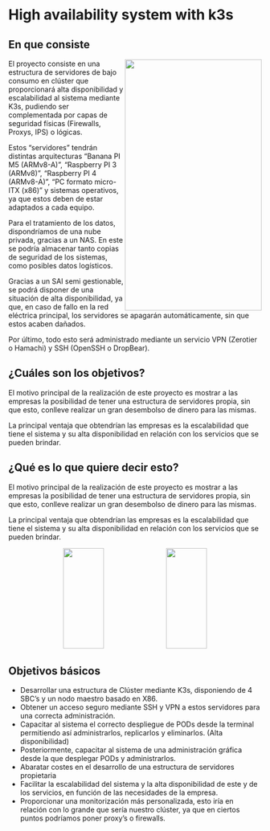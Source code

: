 # High availability system with k3s
En que consiste
---------------

  <img src="https://github.com/Serferman/high-availability-system-with-k3s/blob/f073996cc14c1d34aa923d18cdeb911db5039c56/recursos/Diagramas%20Explicativos/Diagramas%20de%20las%20versiones%20proyecto%20Rack%2010''/Servidores%20horizontales%20(Version%201%20Rack).png" align="right" width=272 height=500 padding="10px"/>

El proyecto consiste en una estructura de servidores de bajo consumo en clúster que proporcionará alta disponibilidad y escalabilidad al sistema mediante K3s, pudiendo ser complementada por capas de seguridad físicas (Firewalls, Proxys, IPS) o lógicas.

Estos “servidores” tendrán distintas arquitecturas “Banana PI M5 (ARMv8-A)”, “Raspberry PI 3 (ARMv8)”, “Raspberry PI 4 (ARMv8-A)”, “PC formato micro-ITX (x86)” y sistemas operativos, ya que estos deben de estar adaptados a cada equipo.

Para el tratamiento de los datos, dispondríamos de una nube privada, gracias a un NAS. En este se podría almacenar tanto copias de seguridad de los sistemas, como posibles datos logísticos.

Gracias a un SAI semi gestionable, se podrá disponer de una situación de alta disponibilidad, ya que, en caso de fallo en la red eléctrica principal, los servidores se apagarán automáticamente, sin que estos acaben dañados.

Por último, todo esto será administrado mediante un servicio VPN (Zerotier o Hamachi) y SSH (OpenSSH o DropBear). 

¿Cuáles son los objetivos?
--------------------------
El motivo principal de la realización de este proyecto es mostrar a las empresas la posibilidad de tener una estructura de servidores propia, sin que esto, conlleve realizar un gran desembolso de dinero para las mismas.

La principal ventaja que obtendrían las empresas es la escalabilidad que tiene el sistema y su alta disponibilidad en relación con los servicios que se pueden brindar. 

¿Qué es lo que quiere decir esto?
---------------------------------
El motivo principal de la realización de este proyecto es mostrar a las empresas la posibilidad de tener una estructura de servidores propia, sin que esto, conlleve realizar un gran desembolso de dinero para las mismas.

La principal ventaja que obtendrían las empresas es la escalabilidad que tiene el sistema y su alta disponibilidad en relación con los servicios que se pueden brindar. 

<div align="center">
  <img src="https://github.com/Serferman/high-availability-system-with-k3s/blob/57a2a7c39b55bb3055ad8898ebc6aefc97c9db9b/recursos/Diagramas%20Explicativos/Un%20pod.png" width=40% height=200 padding="30px"/>
  
  <img src="https://github.com/Serferman/high-availability-system-with-k3s/blob/57a2a7c39b55bb3055ad8898ebc6aefc97c9db9b/recursos/Diagramas%20Explicativos/Varios%20pods.png" width=40% height=200 padding="30px"/>
</div>

Objetivos básicos
-----------------
* Desarrollar una estructura de Clúster mediante K3s, disponiendo de 4 SBC’s y un nodo maestro basado en X86.
* Obtener un acceso seguro mediante SSH y VPN a estos servidores para una correcta administración.
* Capacitar al sistema el correcto despliegue de PODs desde la terminal permitiendo así administrarlos, replicarlos y eliminarlos. (Alta disponibilidad)
* Posteriormente, capacitar al sistema de una administración gráfica desde la que desplegar PODs y administrarlos.
* Abaratar costes en el desarrollo de una estructura de servidores propietaria
* Facilitar la escalabilidad del sistema y la alta disponibilidad de este y de los servicios, en función de las necesidades de la empresa.
* Proporcionar una monitorización más personalizada, esto iría en relación con lo grande que sería nuestro clúster, ya que en ciertos puntos podríamos poner proxy’s o firewalls.

